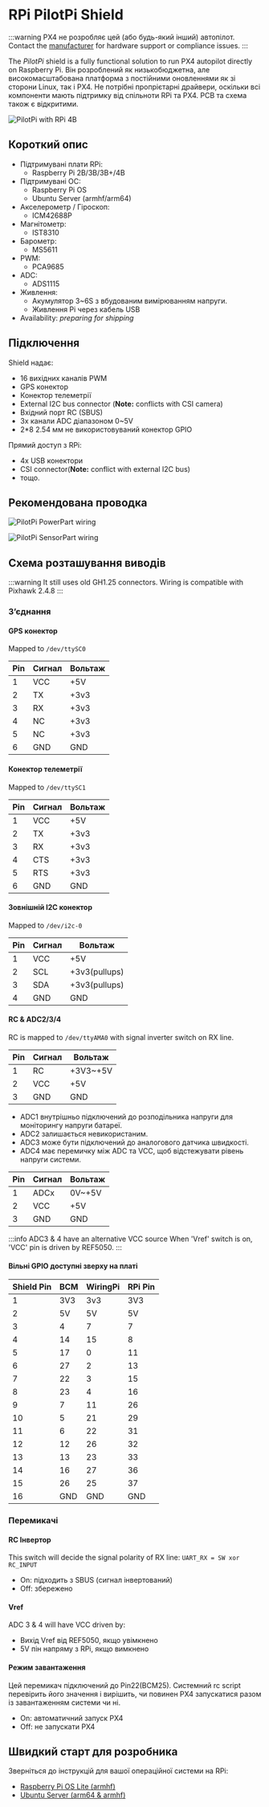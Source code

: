 # RPi PilotPi Shield

<LinkedBadge type="warning" text="Experimental" url="../flight_controller/autopilot_experimental.html"/>

:::warning
PX4 не розробляє цей (або будь-який інший) автопілот.
Contact the [manufacturer](mailto:lhf2613@gmail.com) for hardware support or compliance issues.
:::

The _PilotPi_ shield is a fully functional solution to run PX4 autopilot directly on Raspberry Pi.
Він розроблений як низькобюджетна, але високомасштабована платформа з постійними оновленнями як зі сторони Linux, так і PX4.
Не потрібні пропрієтарні драйвери, оскільки всі компоненти мають підтримку від спільноти RPi та PX4.
PCB та схема також є відкритими.

![PilotPi with RPi 4B](../../assets/flight_controller/pilotpi/hardware-pilotpi4b.png)

## Короткий опис

- Підтримувані плати RPi:
  - Raspberry Pi 2B/3B/3B+/4B
- Підтримувані ОС:
  - Raspberry Pi OS
  - Ubuntu Server (armhf/arm64)
- Акселерометр / Гіроскоп:
  - ICM42688P
- Магнітометр:
  - IST8310
- Барометр:
  - MS5611
- PWM:
  - PCA9685
- ADC:
  - ADS1115
- Живлення:
  - Акумулятор 3~6S з вбудованим вимірюванням напруги.
  - Живлення Pi через кабель USB
- Availability: _preparing for shipping_

## Підключення

Shield надає:

- 16 вихідних каналів PWM
- GPS конектор
- Конектор телеметрії
- External I2C bus connector (**Note:** conflicts with CSI camera)
- Вхідний порт RC (SBUS)
- 3x канали ADC діапазоном 0~5V
- 2\*8 2.54 мм не використовуваний конектор GPIO

Прямий доступ з RPi:

- 4x USB конектори
- CSI connector(**Note:** conflict with external I2C bus)
- тощо.

## Рекомендована проводка

![PilotPi PowerPart wiring](../../assets/flight_controller/pilotpi/pilotpi_pwr_wiring.png)

![PilotPi SensorPart wiring](../../assets/flight_controller/pilotpi/pilotpi_sens_wiring.png)

## Схема розташування виводів

:::warning
It still uses old GH1.25 connectors.
Wiring is compatible with Pixhawk 2.4.8
:::

### З’єднання

#### GPS конектор

Mapped to `/dev/ttySC0`

| Pin | Сигнал | Вольтаж |
| --- | ------ | ------- |
| 1   | VCC    | +5V     |
| 2   | TX     | +3v3    |
| 3   | RX     | +3v3    |
| 4   | NC     | +3v3    |
| 5   | NC     | +3v3    |
| 6   | GND    | GND     |

#### Конектор телеметрії

Mapped to `/dev/ttySC1`

| Pin | Сигнал | Вольтаж |
| --- | ------ | ------- |
| 1   | VCC    | +5V     |
| 2   | TX     | +3v3    |
| 3   | RX     | +3v3    |
| 4   | CTS    | +3v3    |
| 5   | RTS    | +3v3    |
| 6   | GND    | GND     |

#### Зовнішній I2C конектор

Mapped to `/dev/i2c-0`

| Pin | Сигнал | Вольтаж                          |
| --- | ------ | -------------------------------- |
| 1   | VCC    | +5V                              |
| 2   | SCL    | +3v3(pullups) |
| 3   | SDA    | +3v3(pullups) |
| 4   | GND    | GND                              |

#### RC & ADC2/3/4

RC is mapped to `/dev/ttyAMA0` with signal inverter switch on RX line.

| Pin | Сигнал | Вольтаж                  |
| --- | ------ | ------------------------ |
| 1   | RC     | +3V3~+5V |
| 2   | VCC    | +5V                      |
| 3   | GND    | GND                      |

- ADC1 внутрішньо підключений до розподільника напруги для моніторингу напруги батареї.
- ADC2 залишається невикористаним.
- ADC3 може бути підключений до аналогового датчика швидкості.
- ADC4 має перемичку між ADC та VCC, щоб відстежувати рівень напруги системи.

| Pin | Сигнал | Вольтаж                |
| --- | ------ | ---------------------- |
| 1   | ADCx   | 0V~+5V |
| 2   | VCC    | +5V                    |
| 3   | GND    | GND                    |

:::info
ADC3 & 4 have an alternative VCC source
When 'Vref' switch is on, 'VCC' pin is driven by REF5050.
:::

#### Вільні GPIO доступні зверху на платі

| Shield Pin | BCM | WiringPi | RPi Pin |
| ---------- | --- | -------- | ------- |
| 1          | 3V3 | 3v3      | 3V3     |
| 2          | 5V  | 5V       | 5V      |
| 3          | 4   | 7        | 7       |
| 4          | 14  | 15       | 8       |
| 5          | 17  | 0        | 11      |
| 6          | 27  | 2        | 13      |
| 7          | 22  | 3        | 15      |
| 8          | 23  | 4        | 16      |
| 9          | 7   | 11       | 26      |
| 10         | 5   | 21       | 29      |
| 11         | 6   | 22       | 31      |
| 12         | 12  | 26       | 32      |
| 13         | 13  | 23       | 33      |
| 14         | 16  | 27       | 36      |
| 15         | 26  | 25       | 37      |
| 16         | GND | GND      | GND     |

### Перемикачі

#### RC Інвертор

This switch will decide the signal polarity of RX line: `UART_RX = SW xor RC_INPUT`

- On: підходить з SBUS (сигнал інвертований)
- Off: збережено

#### Vref

ADC 3 & 4 will have VCC driven by:

- Вихід Vref від REF5050, якщо увімкнено
- 5V пін напряму з RPi, якщо вимкнено

#### Режим завантаження

Цей перемикач підключений до Pin22(BCM25).
Системний rc script перевірить його значення і вирішить, чи повинен PX4 запускатися разом із завантаженням системи чи ні.

- On: автоматичний запуск PX4
- Off: не запускати PX4

## Швидкий старт для розробника

Зверніться до інструкцій для вашої операційної системи на RPi:

- [Raspberry Pi OS Lite (armhf)](raspberry_pi_pilotpi_rpios.md)
- [Ubuntu Server (arm64 & armhf)](raspberry_pi_pilotpi_ubuntu_server.md)

